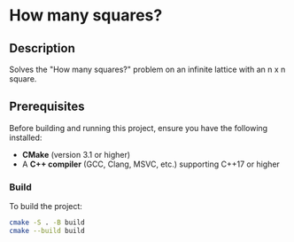 # How many squares?

## Description

Solves the "How many squares?" problem on an infinite lattice with an n x n square.

## Prerequisites

Before building and running this project, ensure you have the following installed:

- **CMake** (version 3.1 or higher)
- A **C++ compiler** (GCC, Clang, MSVC, etc.) supporting C++17 or higher

### Build

To build the project:

```bash
cmake -S . -B build
cmake --build build
